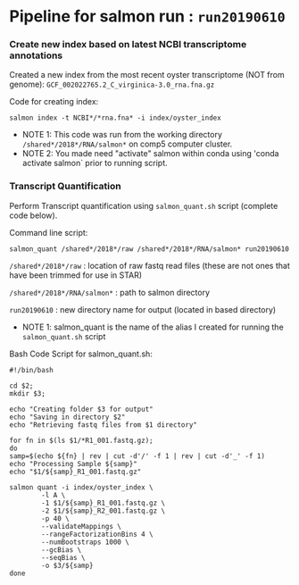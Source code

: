 # Pipeline for salmon run : `run20190610`

### Create new index based on latest NCBI transcriptome annotations

Created a new index from the most recent oyster transcriptome (NOT from genome): `GCF_002022765.2_C_virginica-3.0_rna.fna.gz`

Code for creating index:

```
salmon index -t NCBI*/*rna.fna* -i index/oyster_index 
```

* NOTE 1: This code was run from the working directory `/shared*/2018*/RNA/salmon*` on comp5 computer cluster.
* NOTE 2: You made need "activate" salmon within conda using 'conda activate salmon` prior to running script.

### Transcript Quantification

Perform Transcript quantification using `salmon_quant.sh` script (complete code below).

Command line script:
```
salmon_quant /shared*/2018*/raw /shared*/2018*/RNA/salmon* run20190610
```

`/shared*/2018*/raw` : location of raw fastq read files (these are not ones that have been trimmed for use in STAR)

`/shared*/2018*/RNA/salmon*` : path to salmon directory

`run20190610` : new directory name for output (located in based directory)

* NOTE 1: salmon_quant is the name of the alias I created for running the `salmon_quant.sh` script 

Bash Code Script for salmon_quant.sh:
```
#!/bin/bash

cd $2;
mkdir $3;

echo "Creating folder $3 for output"
echo "Saving in directory $2"
echo "Retrieving fastq files from $1 directory"

for fn in $(ls $1/*R1_001.fastq.gz);
do
samp=$(echo ${fn} | rev | cut -d'/' -f 1 | rev | cut -d'_' -f 1)
echo "Processing Sample ${samp}"
echo "$1/${samp}_R1_001.fastq.gz"

salmon quant -i index/oyster_index \
        -l A \
        -1 $1/${samp}_R1_001.fastq.gz \
        -2 $1/${samp}_R2_001.fastq.gz \
        -p 40 \
        --validateMappings \
        --rangeFactorizationBins 4 \
        --numBootstraps 1000 \
        --gcBias \
        --seqBias \
        -o $3/${samp}
done
```

